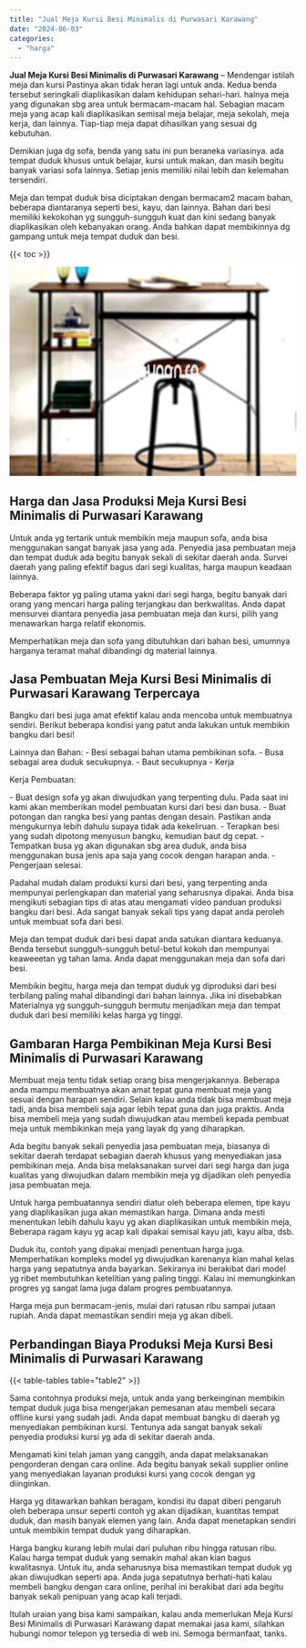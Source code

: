 ```yaml
---
title: "Jual Meja Kursi Besi Minimalis di Purwasari Karawang"
date: "2024-06-03"
categories: 
  - "harga"
---
```


**Jual Meja Kursi Besi Minimalis di Purwasari Karawang** – Mendengar istilah meja dan kursi Pastinya akan tidak heran lagi untuk anda. Kedua benda tersebut seringkali diaplikasikan dalam kehidupan sehari-hari. halnya meja yang digunakan sbg area untuk bermacam-macam hal. Sebagian macam meja yang acap kali diaplikasikan semisal meja belajar, meja sekolah, meja kerja, dan lainnya. Tiap-tiap meja dapat dihasilkan yang sesuai dg kebutuhan.

Demikian juga dg sofa, benda yang satu ini pun beraneka variasinya. ada tempat duduk khusus untuk belajar, kursi untuk makan, dan masih begitu banyak variasi sofa lainnya. Setiap jenis memiliki nilai lebih dan kelemahan tersendiri.

Meja dan tempat duduk bisa diciptakan dengan bermacam2 macam bahan, beberapa diantaranya seperti besi, kayu, dan lainnya. Bahan dari besi memiliki kekokohan yg sungguh-sungguh kuat dan kini sedang banyak diaplikasikan oleh kebanyakan orang. Anda bahkan dapat membikinnya dg gampang untuk meja tempat duduk dan besi.

{{< toc >}}

![Jual Meja Kursi Besi Minimalis di Purwasari Karawang](/images/jual-meja-besi-murah24.png)

## Harga dan Jasa Produksi Meja Kursi Besi Minimalis di Purwasari Karawang

Untuk anda yg tertarik untuk membikin meja maupun sofa, anda bisa menggunakan sangat banyak jasa yang ada. Penyedia jasa pembuatan meja dan tempat duduk ada begitu banyak sekali di sekitar daerah anda. Survei daerah yang paling efektif bagus dari segi kualitas, harga maupun keadaan lainnya.

Beberapa faktor yg paling utama yakni dari segi harga, begitu banyak dari orang yang mencari harga paling terjangkau dan berkwalitas. Anda dapat mensurvei diantara penyedia jasa pembuatan meja dan kursi, pilih yang menawarkan harga relatif ekonomis.

Memperhatikan meja dan sofa yang dibutuhkan dari bahan besi, umumnya harganya teramat mahal dibandingi dg material lainnya.

## Jasa Pembuatan Meja Kursi Besi Minimalis di Purwasari Karawang Terpercaya

Bangku dari besi juga amat efektif kalau anda mencoba untuk membuatnya sendiri. Berikut beberapa kondisi yang patut anda lakukan untuk membikin bangku dari besi!

Lainnya dan Bahan: - Besi sebagai bahan utama pembikinan sofa. - Busa sebagai area duduk secukupnya. - Baut secukupnya - Kerja

Kerja Pembuatan:

\- Buat design sofa yg akan diwujudkan yang terpenting dulu. Pada saat ini kami akan memberikan model pembuatan kursi dari besi dan busa. - Buat potongan dan rangka besi yang pantas dengan desain. Pastikan anda mengukurnya lebih dahulu supaya tidak ada kekeliruan. - Terapkan besi yang sudah dipotong menyusun bangku, kemudian baut dg cepat. - Tempatkan busa yg akan digunakan sbg area duduk, anda bisa menggunakan busa jenis apa saja yang cocok dengan harapan anda. - Pengerjaan selesai.

Padahal mudah dalam produksi kursi dari besi, yang terpenting anda mempunyai perlengkapan dan material yang seharusnya dipakai. Anda bisa mengikuti sebagian tips di atas atau mengamati video panduan produksi bangku dari besi. Ada sangat banyak sekali tips yang dapat anda peroleh untuk membuat sofa dari besi.

Meja dan tempat duduk dari besi dapat anda satukan diantara keduanya. Benda tersebut sungguh-sungguh betul-betul kokoh dan mempunyai keaweeetan yg tahan lama. Anda dapat menggunakan meja dan sofa dari besi.

Membikin begitu, harga meja dan tempat duduk yg diproduksi dari besi terbilang paling mahal dibandingi dari bahan lainnya. Jika ini disebabkan Materialnya yg sungguh-sungguh bermutu menjadikan meja dan tempat duduk dari besi memiliki kelas harga yg tinggi.

## Gambaran Harga Pembikinan Meja Kursi Besi Minimalis di Purwasari Karawang

Membuat meja tentu tidak setiap orang bisa mengerjakannya. Beberapa anda mampu membuatnya akan amat tepat guna membuat meja yang sesuai dengan harapan sendiri. Selain kalau anda tidak bisa membuat meja tadi, anda bisa membeli saja agar lebih tepat guna dan juga praktis. Anda bisa membeli meja yang sudah diwujudkan atau membeli kepada pembuat meja untuk membikinkan meja yang layak dg yang diharapkan.

Ada begitu banyak sekali penyedia jasa pembuatan meja, biasanya di sekitar daerah terdapat sebagian daerah khusus yang menyediakan jasa pembikinan meja. Anda bisa melaksanakan survei dari segi harga dan juga kualitas yang diwujudkan dalam membikin meja yg dijadikan oleh penyedia jasa pembuatan meja.

Untuk harga pembuatannya sendiri diatur oleh beberapa elemen, tipe kayu yang diaplikasikan juga akan memastikan harga. Dimana anda mesti menentukan lebih dahulu kayu yg akan diaplikasikan untuk membikin meja, Beberapa ragam kayu yg acap kali dipakai semisal kayu jati, kayu alba, dsb.

Duduk itu, contoh yang dipakai menjadi penentuan harga juga. Memperhatikan kompleks model yg diwujudkan karenanya kian mahal kelas harga yang sepatutnya anda bayarkan. Sekiranya ini berakibat dari model yg ribet membutuhkan ketelitian yang paling tinggi. Kalau ini memungkinkan progres yg sangat lama juga dalam progres pembuatannya.

Harga meja pun bermacam-jenis, mulai dari ratusan ribu sampai jutaan rupiah. Anda dapat memastikan sendiri meja yg akan dibeli.

## Perbandingan Biaya Produksi Meja Kursi Besi Minimalis di Purwasari Karawang

{{< table-tables table="table2" >}}

Sama contohnya produksi meja, untuk anda yang berkeinginan membikin tempat duduk juga bisa mengerjakan pemesanan atau membeli secara offline kursi yang sudah jadi. Anda dapat membuat bangku di daerah yg menyediakan pembikinan kursi. Tentunya ada sangat banyak sekali penyedia produksi kursi yg ada di sekitar daerah anda.

Mengamati kini telah jaman yang canggih, anda dapat melaksanakan pengorderan dengan cara online. Ada begitu banyak sekali supplier online yang menyediakan layanan produksi kursi yang cocok dengan yg diinginkan.

Harga yg ditawarkan bahkan beragam, kondisi itu dapat diberi pengaruh oleh beberapa unsur seperti contoh yg akan dijadikan, kuantitas tempat duduk, dan masih banyak elemen yang lain. Anda dapat menetapkan sendiri untuk membikin tempat duduk yang diharapkan.

Harga bangku kurang lebih mulai dari puluhan ribu hingga ratusan ribu. Kalau harga tempat duduk yang semakin mahal akan kian bagus kwalitasnya. Untuk itu, anda seharusnya bisa memastikan tempat duduk yg akan diwujudkan seperti apa. Anda juga sepatutnya berhati-hati kalau membeli bangku dengan cara online, perihal ini berakibat dari ada begitu banyak sekali penipuan yang acap kali terjadi.

Itulah uraian yang bisa kami sampaikan, kalau anda memerlukan Meja Kursi Besi Minimalis di Purwasari Karawang dapat memakai jasa kami, silahkan hubungi nomor telepon yg tersedia di web ini. Semoga bermanfaat, tanks.
